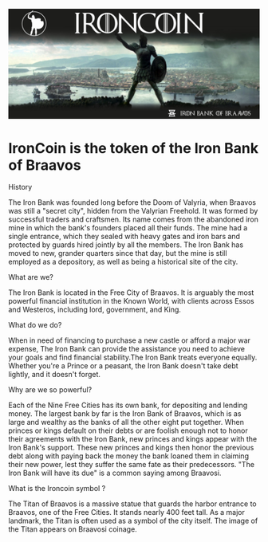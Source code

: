 
![alt text](https://github.com/IRONBANKOFBRAAVOS/IronCoin/blob/master/img-ironcoin.jpg)

# IronCoin is the token of the Iron Bank of Braavos

History

The Iron Bank was founded long before the Doom of Valyria, when Braavos was still a "secret city", hidden from the Valyrian Freehold. It was formed by successful traders and craftsmen. Its name comes from the abandoned iron mine in which the bank's founders placed all their funds. The mine had a single entrance, which they sealed with heavy gates and iron bars and protected by guards hired jointly by all the members. The Iron Bank has moved to new, grander quarters since that day, but the mine is still employed as a depository, as well as being a historical site of the city.

What are we?

The Iron Bank is located in the Free City of Braavos. It is arguably the most powerful financial institution in the Known World, with clients across Essos and Westeros, including lord, government, and King.

What do we do? 

When in need of financing to purchase a new castle or afford a major war expense, The Iron Bank can provide the assistance you need to achieve your goals and find financial stability.The Iron Bank treats everyone equally. Whether you're a Prince or a peasant, the Iron Bank doesn't take debt lightly, and it doesn't forget.

Why are we so powerful?

Each of the Nine Free Cities has its own bank, for depositing and lending money. The largest bank by far is the Iron Bank of Braavos, which is as large and wealthy as the banks of all the other eight put together. When princes or kings default on their debts or are foolish enough not to honor their agreements with the Iron Bank, new princes and kings appear with the Iron Bank's support. These new princes and kings then honor the previous debt along with paying back the money the bank loaned them in claiming their new power, lest they suffer the same fate as their predecessors. "The Iron Bank will have its due" is a common saying among Braavosi.

What is the Ironcoin symbol ? 

The Titan of Braavos is a massive statue that guards the harbor entrance to Braavos, one of the Free Cities. It stands nearly 400 feet tall. As a major landmark, the Titan is often used as a symbol of the city itself. The image of the Titan appears on Braavosi coinage.
